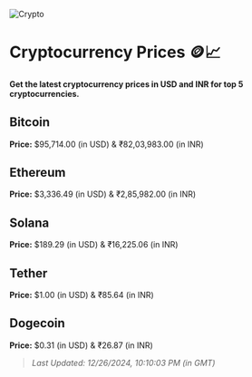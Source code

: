 
![Crypto](https://www.techguide.com.au/wp-content/uploads/2020/11/crypto3.jpeg)

# Cryptocurrency Prices 🪙📈

#### Get the latest cryptocurrency prices in USD and INR for top 5 cryptocurrencies.

## Bitcoin

**Price:** $95,714.00 (in USD) & ₹82,03,983.00 (in INR)

## Ethereum

**Price:** $3,336.49 (in USD) & ₹2,85,982.00 (in INR)

## Solana

**Price:** $189.29 (in USD) & ₹16,225.06 (in INR)

## Tether

**Price:** $1.00 (in USD) & ₹85.64 (in INR)

## Dogecoin

**Price:** $0.31 (in USD) & ₹26.87 (in INR)

> _Last Updated: 12/26/2024, 10:10:03 PM (in GMT)_
